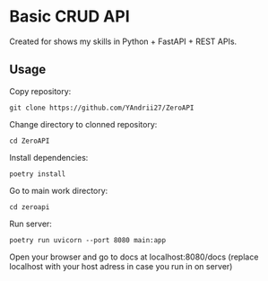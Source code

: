 # Basic CRUD API  
  
Created for shows my skills in Python + FastAPI + REST APIs.  
  
## Usage  
  
Copy repository:  
```
git clone https://github.com/YAndrii27/ZeroAPI
```
Change directory to clonned repository:  
```
cd ZeroAPI
```
Install dependencies:
```
poetry install
```
Go to main work directory:
```
cd zeroapi
```
Run server:
```
poetry run uvicorn --port 8080 main:app  
```  
Open your browser and go to docs at localhost:8080/docs (replace localhost with your host adress in case you run in on server)